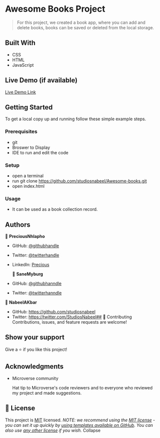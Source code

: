 # Awesome Books Project

> For this project, we created a book app, where you can add and delete books, books can be saved or deleted from the local storage.

## Built With

- CSS
- HTML
- JavaScript

## Live Demo (if available)

[Live Demo Link](https://livedemo.com)

## Getting Started

To get a local copy up and running follow these simple example steps.

### Prerequisites

- git
- Broswer to Display
- IDE to run and edit the code

### Setup

- open a terminal
- run git clone https://github.com/studiosnabeel/Awesome-books.git
- open index.html

### Usage

- It can be used as a book collection record.

## Authors

👤 **PreciousNhlapho**

- GitHub: [@githubhandle](https://github.com/Ambient567/Portfolio-setup-and-mobile-first.git)
- Twitter: [@twitterhandle](https://twitter.com/pnhlapho59@gmail.com)
- LinkedIn: [Precious](https://)

  👤 **SaneMyburg**

- GitHub: [@githubhanndle](https://github.com/SaneMyburg)
- Twitter: [@twitterhanndle](https://twitter.com/SaneMyburg)

👤 **NabeelAKbar**

- GitHub: https://github.com/studiosnabeel
- Twitter: https://twitter.com/StudiosNabeel## 🤝 Contributing
  Contributions, issues, and feature requests are welcome!

## Show your support

Give a ⭐ if you like this project!

## Acknowledgments

- Microverse community

  Hat tip to Microverse's code reviewers and to everyone who reviewed my project and made suggestions.

## 📝 License

This project is [MIT](./LICENSE) licensed.
_NOTE: we recommend using the [MIT license](https://choosealicense.com/licenses/mit/) - you can set it up quickly by [using templates available on GitHub](https://docs.github.com/en/communities/setting-up-your-project-for-healthy-contributions/adding-a-license-to-a-repository). You can also use [any other license](https://choosealicense.com/licenses/) if you wish._
Collapse

